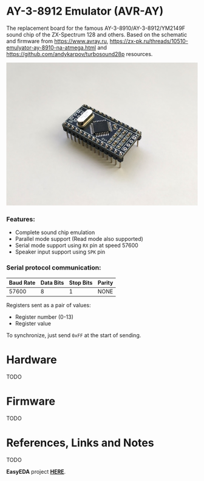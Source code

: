 # AY-3-8912 Emulator (AVR-AY)

The replacement board for the famous AY-3-8910/AY-3-8912/YM2149F sound chip of the ZX-Spectrum 128 and others. Based on the schematic and firmware from https://www.avray.ru, https://zx-pk.ru/threads/10510-emulyator-ay-8910-na-atmega.html and https://github.com/andykarpov/turbosound28p resources.

![Photo](/hardware/AY-3-8912-Emulator-v1.1_Photo.jpg)

### Features:
- Complete sound chip emulation
- Parallel mode support (Read mode also supported)
- Serial mode support using `RX` pin at speed 57600
- Speaker input support using `SPK` pin

### Serial protocol communication:
Baud Rate|Data Bits|Stop Bits|Parity
-|-|-|-
57600|8|1|NONE

Registers sent as a pair of values:
- Register number (0-13)
- Register value

To synchronize, just send `0xFF` at the start of sending.

# Hardware

TODO

# Firmware

TODO

# References, Links and Notes

TODO

**EasyEDA** project **[HERE](https://easyeda.com/yevgeniy.olexandrenko/avr-ay)**.
